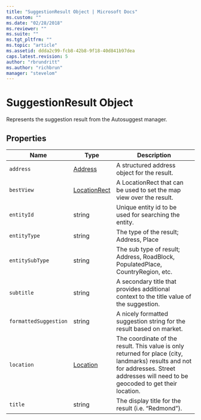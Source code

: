 ```yaml
---
title: "SuggestionResult Object | Microsoft Docs"
ms.custom: ""
ms.date: "02/28/2018"
ms.reviewer: ""
ms.suite: ""
ms.tgt_pltfrm: ""
ms.topic: "article"
ms.assetid: ddda2c99-fcb8-42b8-9f18-40d841b97dea
caps.latest.revision: 5
author: "rbrundritt"
ms.author: "richbrun"
manager: "stevelom"
---
```

# SuggestionResult Object
Represents the suggestion result from the Autosuggest manager.

## Properties

Name                    | Type          | Description
----------------------- | ------------- | ------------------------------------------
`address`               | [Address](Address%20Object.md) | A structured address object for the result.
`bestView`              | [LocationRect](LocationRect%20Class.md)  | A LocationRect that can be used to set the map view over the result.
`entityId`              | string        | Unique entity id to be used for searching the entity.
`entityType`            | string        | The type of the result; Address, Place
`entitySubType`         | string        | The sub type of result; Address, RoadBlock, PopulatedPlace, CountryRegion, etc.
`subtitle` | string | A secondary title that provides additional context to the title value of the suggestion.
`formattedSuggestion`   | string        | A nicely formatted suggestion string for the result based on market.
`location`              | [Location](Location%20Class.md)      | The coordinate of the result. This value is only returned for place (city, landmarks) results and not for addresses. Street addresses will need to be geocoded to get their location.
`title`                 | string        | The display title for the result (i.e. “Redmond”).

